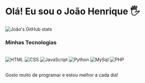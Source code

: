 # Olá! Eu sou o João Henrique 🖐️

![João's GitHub stats](https://github-readme-stats.vercel.app/api?username=Joao-Henrique-Syllos-Braga&show_icons=true&theme=dracula)

### Minhas Tecnologias

<div style="display: inline_block"><br/>
    <img align="center" alt="HTML" src="https://img.shields.io/badge/HTML5-E34F26?style=for-the-badge&logo=html5&logoColor=white">
    <img align="center" alt="CSS" src="https://img.shields.io/badge/CSS3-1572B6?style=for-the-badge&logo=css3&logoColor=white">
    <img align="center" alt="JavaScript" src="https://img.shields.io/badge/JavaScript-F7DF1E?style=for-the-badge&logo=javascript&logoColor=black">
    <img align="center" alt="Python" src="https://img.shields.io/badge/MySQL-00000F?style=for-the-badge&logo=mysql&logoColor=white">
    <img align="center" alt="MySql" src="https://img.shields.io/badge/Python-14354C?style=for-the-badge&logo=python&logoColor=white">
    <img align="center" alt="PHP" src="![image](![image](https://github.com/user-attachments/assets/32d52374-af86-4a16-a2e0-13ae5146acaa)
)
">
</div><br/>


Gosto muito de programar e estou melhor a cada dia!
